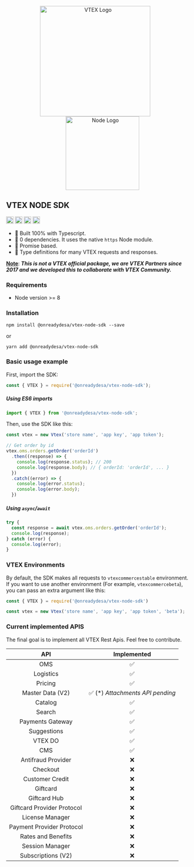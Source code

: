 <p align="center">
  <img src="https://upload.wikimedia.org/wikipedia/commons/thumb/a/a9/VTEX_Logo.svg/1200px-VTEX_Logo.svg.png" width="300" alt="VTEX Logo" style="margin-right: 20px" />
  <img src="https://upload.wikimedia.org/wikipedia/commons/thumb/d/d9/Node.js_logo.svg/1200px-Node.js_logo.svg.png" width="200" alt="Node Logo" style="margin-left: 20px" />
  
</p>

## VTEX NODE SDK

<p>
  <a href="https://www.npmjs.com/package/@onreadydesa/vtex-node-sdk" target="_blank"><img src="https://img.shields.io/npm/v/@onreadydesa/vtex-node-sdk" alt="npm version" height="20"></a>
  <img src="https://github.com/onready/vtex-node-sdk/workflows/Node.js%20CI/badge.svg" alt="node-js-ci" height="20">
  <img src="https://img.shields.io/npm/dm/@onreadydesa/vtex-node-sdk" alt="downloads" height="20">
  <img src="https://img.shields.io/npm/l/@onreadydesa/vtex-node-sdk" alt="license" height="20">
</p>

- :hammer: Built 100% with Typescript.
- :muscle: 0 dependencies. It uses the native `https` Node module.
- :tada: Promise based.
- :dizzy: Type definitions for many VTEX requests and responses.

<ins>**Note**</ins>: *<strong>This is not a VTEX official package, we are VTEX Partners since 2017 and we developed this to collaborate with VTEX Community.</strong>*

### Requirements

- Node version >= 8

### Installation

```
npm install @onreadydesa/vtex-node-sdk --save
```

or

```
yarn add @onreadydesa/vtex-node-sdk
```

### Basic usage example

First, import the SDK:

```javascript
const { VTEX } = require('@onreadydesa/vtex-node-sdk');
```

##### Using ES6 imports
```javascript
import { VTEX } from '@onreadydesa/vtex-node-sdk';
```

Then, use the SDK like this:

```javascript
const vtex = new Vtex('store name', 'app key', 'app token');

// Get order by id
vtex.oms.orders.getOrder('orderId')
  .then((response) => {
    console.log(response.status); // 200
    console.log(response.body); // { orderId: 'orderId', ... }
  })
  .catch((error) => {
    console.log(error.status);
    console.log(error.body);
  })
```

##### Using `async`/`await`

```javascript
try {
  const response = await vtex.oms.orders.getOrder('orderId');
  console.log(response);
} catch (error) {
  console.log(error);
}
```

### VTEX Environments

By default, the SDK makes all requests to `vtexcommercestable` environment. If you want to use another environment (For example, `vtexcommercebeta`), you can pass an extra argument like this:

```javascript
const { VTEX } = require('@onreadydesa/vtex-node-sdk')

const vtex = new Vtex('store name', 'app key', 'app token', 'beta');
```

### Current implemented APIS

The final goal is to implement all VTEX Rest Apis. Feel free to contribute.

API | Implemented
:------------: | :-------------:|
OMS | :white_check_mark: |
Logistics | :white_check_mark: |
Pricing  | :white_check_mark: |
Master Data (V2) | :white_check_mark: (*) <em>Attachments API pending</em> |
Catalog | :white_check_mark: |
Search  | :white_check_mark: |
Payments Gateway  | :white_check_mark: |
Suggestions  | :white_check_mark: |
VTEX DO  | :white_check_mark: |
CMS | :white_check_mark: |
Antifraud Provider | :x: |
Checkout | :x: |
Customer Credit | :x: |
Giftcard | :x: |
Giftcard Hub | :x: |
Giftcard Provider Protocol | :x: |
License Manager | :x: |
Payment Provider Protocol  | :x: |
Rates and Benefits  | :x: |
Session Manager  | :x: |
Subscriptions (V2)  | :x: |
